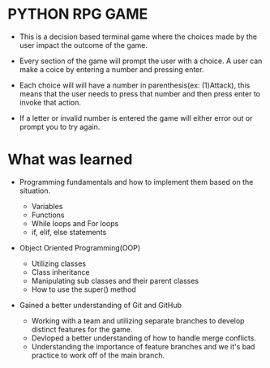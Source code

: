 # PYTHON RPG GAME

- This is a decision based terminal game where the choices made by the user impact the outcome of the game.

- Every section of the game will prompt the user with a choice. A user can make a coice by entering a number and pressing enter.

- Each choice will will have a number in parenthesis(ex: (1)Attack), this means that the user needs to press that number and then press enter to invoke that action.

- If a letter or invalid number is entered the game will either error out or prompt you to try again.

# What was learned

- Programming fundamentals and how to implement them based on the situation.

  - Variables
  - Functions
  - While loops and For loops
  - if, elif, else statements

- Object Oriented Programming(OOP)

  - Utilizing classes
  - Class inheritance
  - Manipulating sub classes and their parent classes
  - How to use the super() method

- Gained a better understanding of Git and GitHub

  - Working with a team and utilizing separate branches to develop distinct features for the game.
  - Devloped a better understanding of how to handle merge conflicts.
  - Understanding the importance of feature branches and we it's bad practice to work off of the main branch.
